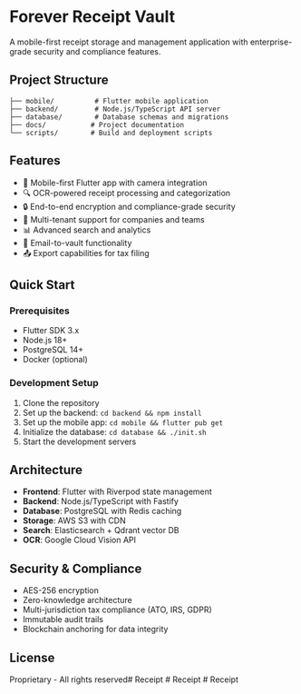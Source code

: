 # Forever Receipt Vault

A mobile-first receipt storage and management application with enterprise-grade security and compliance features.

## Project Structure

```
├── mobile/          # Flutter mobile application
├── backend/         # Node.js/TypeScript API server
├── database/        # Database schemas and migrations
├── docs/           # Project documentation
└── scripts/        # Build and deployment scripts
```

## Features

- 📱 Mobile-first Flutter app with camera integration
- 🔍 OCR-powered receipt processing and categorization
- 🔒 End-to-end encryption and compliance-grade security
- 👥 Multi-tenant support for companies and teams
- 📊 Advanced search and analytics
- 📧 Email-to-vault functionality
- 📤 Export capabilities for tax filing

## Quick Start

### Prerequisites
- Flutter SDK 3.x
- Node.js 18+
- PostgreSQL 14+
- Docker (optional)

### Development Setup

1. Clone the repository
2. Set up the backend: `cd backend && npm install`
3. Set up the mobile app: `cd mobile && flutter pub get`
4. Initialize the database: `cd database && ./init.sh`
5. Start the development servers

## Architecture

- **Frontend**: Flutter with Riverpod state management
- **Backend**: Node.js/TypeScript with Fastify
- **Database**: PostgreSQL with Redis caching
- **Storage**: AWS S3 with CDN
- **Search**: Elasticsearch + Qdrant vector DB
- **OCR**: Google Cloud Vision API

## Security & Compliance

- AES-256 encryption
- Zero-knowledge architecture
- Multi-jurisdiction tax compliance (ATO, IRS, GDPR)
- Immutable audit trails
- Blockchain anchoring for data integrity

## License

Proprietary - All rights reserved#   R e c e i p t  
 #   R e c e i p t  
 #   R e c e i p t  
 